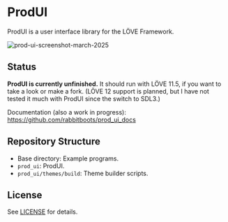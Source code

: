 # ProdUI

ProdUI is a user interface library for the LÖVE Framework.

![prod-ui-screenshot-march-2025](https://github.com/user-attachments/assets/d5f8386d-d293-475c-b532-4bbfda32d792)

## Status

**ProdUI is currently unfinished.** It should run with LÖVE 11.5, if you want to take a look or make a fork. (LÖVE 12 support is planned, but I have not tested it much with ProdUI since the switch to SDL3.)

Documentation (also a work in progress): https://github.com/rabbitboots/prod_ui_docs


## Repository Structure

* Base directory: Example programs.
* `prod_ui`: ProdUI.
* `prod_ui/themes/build`: Theme builder scripts.


## License

See [LICENSE](https://github.com/rabbitboots/prod_ui_wip/blob/main/LICENSE) for details.
